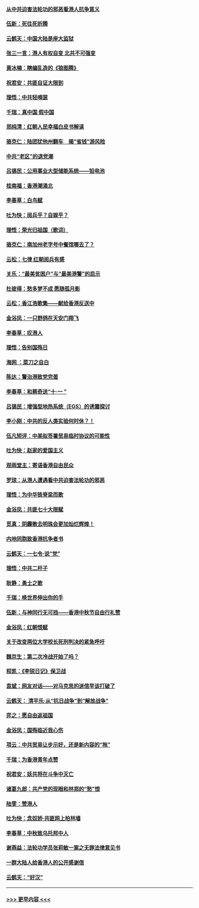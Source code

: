 #### [从中共迫害法轮功的邪恶看港人抗争意义](../pages/nsc993/n11540858.md?t=09272344) 
#### [伍新：死往死折腾](../pages/nsc993/n11550174.md?t=09272344) 
#### [云鹤天：中国大陆是座大监狱](../pages/nsc993/n11550155.md?t=09272344) 
#### [张三一言：港人有权自变 北共不可强变](../pages/nsc993/n11550132.md?t=09272344) 
#### [黄冰楠：瞎编乱造的《狼图腾》](../pages/nsc993/n11550082.md?t=09272344) 
#### [祝君安：共匪自证大限到](../pages/nsc993/n11550041.md?t=09272344) 
#### [理悟：中共轻嘚瑟](../pages/nsc993/n11547978.md?t=09272344) 
#### [千瑞：真中国 假中国](../pages/nsc993/n11547865.md?t=09272344) 
#### [郑纯清：红朝人民幸福白皮书解读](../pages/nsc993/n11547499.md?t=09272344) 
#### [骆克仁：陆团犹他州翻车　揭“省钱”游风险](../pages/nsc993/n11546977.md?t=09272344) 
#### [中共“老区”的退党潮](../pages/nsc993/n11545995.md?t=09272344) 
#### [吕锡民：公用事业大型储能系统——铅电池](../pages/nsc993/n11545701.md?t=09272344) 
#### [桂南福：香港潮涌北](../pages/nsc993/n11545682.md?t=09272344) 
#### [李春草：白鸟赋](../pages/nsc993/n11545663.md?t=09272344) 
#### [吐为快：阅兵乎？自娱乎？](../pages/nsc993/n11545625.md?t=09272344) 
#### [理悟：荣光归祖国（歌词）](../pages/nsc993/n11545616.md?t=09272344) 
#### [骆克仁：南加州老字号中餐馆哪去了？](../pages/nsc993/n11545120.md?t=09272344) 
#### [云松：七律 红朝阅兵有感](../pages/nsc993/n11542394.md?t=09272344) 
#### [关乐：“最美贫困户”与“最美港警”的启示](../pages/nsc993/n11542252.md?t=09272344) 
#### [杜彼得：愁多梦不成 愿随孤月影](../pages/nsc993/n11540296.md?t=09272344) 
#### [云松：香江浩歌集——献给香港反送中](../pages/nsc993/n11540149.md?t=09272344) 
#### [金浴凤：一只野鸽在天安门翔飞](../pages/nsc993/n11540280.md?t=09272344) 
#### [李春草：叹港人](../pages/nsc993/n11540119.md?t=09272344) 
#### [理悟：告别国殇日](../pages/nsc993/n11539610.md?t=09272344) 
#### [海网 ：菜刀之自白](../pages/nsc993/n11539597.md?t=09272344) 
#### [陈达：警治港致党完蛋](../pages/nsc993/n11538127.md?t=09272344) 
#### [李春草：和蔡奇送“十·一 ”](../pages/nsc993/n11537810.md?t=09272344) 
#### [吕锡民：增强型地热系统（EGS）的诱震探讨](../pages/nsc993/n11537765.md?t=09272344) 
#### [李小刚：中共的反人类实验何时休？！](../pages/nsc993/n11537669.md?t=09272344) 
#### [伍凡短评：中美拟签署贸易临时协议的可能性](../pages/nsc993/n11536773.md?t=09272344) 
#### [吐为快：赵家的爱国主义](../pages/nsc993/n11536750.md?t=09272344) 
#### [观雨堂主：寄语香港自由民众](../pages/nsc993/n11536735.md?t=09272344) 
#### [罗琼：从港人遭遇看中共迫害法轮功的邪恶](../pages/nsc993/n11507862.md?t=09272344) 
#### [理悟：为中华铁脊梁而歌](../pages/nsc993/n11534458.md?t=09272344) 
#### [金浴凤：共匪七十大限赋](../pages/nsc993/n11534434.md?t=09272344) 
#### [觅真：阴霾散去明珠会更加灿烂辉煌！](../pages/nsc993/n11531858.md?t=09272344) 
#### [内地同胞致香港抗争者书](../pages/nsc993/n11531645.md?t=09272344) 
#### [云鹤天：一七令‧说“党”](../pages/nsc993/n11529099.md?t=09272344) 
#### [理悟：中共二杆子](../pages/nsc993/n11529046.md?t=09272344) 
#### [耿静：勇士之歌](../pages/nsc993/n11527562.md?t=09272344) 
#### [千瑞：唤世界伸出你的手](../pages/nsc993/n11526942.md?t=09272344) 
#### [伍新：与神同行无可挡——香港中秋节自由行礼赞](../pages/nsc993/n11526801.md?t=09272344) 
#### [金浴凤：红朝恨赋](../pages/nsc993/n11524312.md?t=09272344) 
#### [关于改变两位大学校长死刑判决的紧急呼吁](../pages/nsc993/n11524103.md?t=09272344) 
#### [魏京生：第二次冷战开始了吗？](../pages/nsc993/n11524023.md?t=09272344) 
#### [程凯：《李锐日记》保卫战](../pages/nsc993/n11522922.md?t=09272344) 
#### [袁斌：网友对话——对马克思的迷信早该打破了](../pages/nsc993/n11522561.md?t=09272344) 
#### [云鹤天： 清平乐‧从“抗日战争”到“解放战争”](../pages/nsc993/n11522917.md?t=09272344) 
#### [弈之：愿自由返祖国](../pages/nsc993/n11522810.md?t=09272344) 
#### [金浴凤：国殇临近我心伤](../pages/nsc993/n11522406.md?t=09272344) 
#### [项云：中共贸易让步示好，还是新内容的“拖”](../pages/nsc993/n11522395.md?t=09272344) 
#### [千瑞：为香港青年点赞](../pages/nsc993/n11521768.md?t=09272344) 
#### [祝君安：妖共将在斗争中灭亡](../pages/nsc993/n11520950.md?t=09272344) 
#### [诸葛九郎：共产党的现眼和林郑的“愁”恨](../pages/nsc993/n11520625.md?t=09272344) 
#### [陆雯：赞港人](../pages/nsc993/n11520609.md?t=09272344) 
#### [吐为快：念奴娇‧共匪网上柏林墙](../pages/nsc993/n11519122.md?t=09272344) 
#### [李春草：中秋致乌托邦中人](../pages/nsc993/n11518776.md?t=09272344) 
#### [谢燕益：法轮功学员张莉敏一案之无罪法律意见书](../pages/nsc993/n11517600.md?t=09272344) 
#### [一群大陆人给香港人的公开感谢信](../pages/nsc993/n11514797.md?t=09272344) 
#### [云鹤天：“好汉”](../pages/nsc993/n11513536.md?t=09272344) 

----
#### [ >>> 更早内容 <<< ](../indexes/nsc993-earlier.md)
